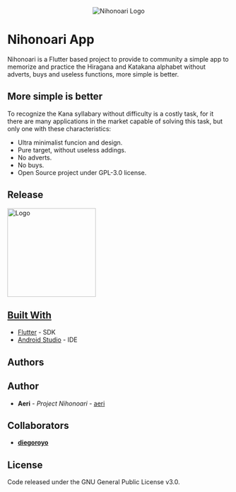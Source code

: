 <p align="center">
  <img src="https://i.imgur.com/PbrWneR.png" title="Nihonoari Logo">
</p>

# Nihonoari App
Nihonoari is a Flutter based project to provide to community a simple app to memorize and practice the Hiragana and Katakana alphabet without adverts, buys and useless functions, more simple is better.

## More simple is better
To recognize the Kana syllabary without difficulty is a costly task, for it there are many applications in the market capable of solving this task, but only one with these characteristics:

- Ultra minimalist funcion and design.
- Pure target, without useless addings.
- No adverts.
- No buys.
- Open Source project under GPL-3.0  license.

## Release
  <a href="https://play.google.com/store/apps/details?id=com.LAPARCELA.nihonoari">
    <img src="https://play.google.com/intl/en_us/badges/static/images/badges/en_badge_web_generic.png" alt="Logo" width=200
  </a>

## Built With

* [Flutter](https://flutter.dev/) - SDK
* [Android Studio](https://developer.android.com/studio) - IDE

## Authors
## Author

* **Aeri** - *Project Nihonoari* - [aeri](https://github.com/aeri)

## Collaborators

* **[diegoroyo](https://github.com/diegoroyo)**

## License

Code released under the GNU General Public License v3.0.
